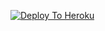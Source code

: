 [![Deploy To Heroku](https://www.herokucdn.com/deploy/button.svg)](https://heroku.com/deploy?template=https://github.com/Crushpandey/txt_leech)
